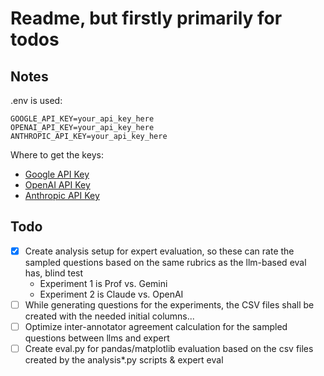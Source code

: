 # Readme, but firstly primarily for todos

## Notes

.env is used:

```
GOOGLE_API_KEY=your_api_key_here
OPENAI_API_KEY=your_api_key_here
ANTHROPIC_API_KEY=your_api_key_here
```

Where to get the keys:
-   [Google API Key](https://aistudio.google.com/app/apikey)
-   [OpenAI API Key](https://platform.openai.com/api-keys)
-   [Anthropic API Key](https://console.anthropic.com/settings/keys)

## Todo

-   [x] Create analysis setup for expert evaluation, so these can rate the sampled questions based on the same rubrics as the llm-based eval has, blind test
   -   Experiment 1 is Prof vs. Gemini
   -   Experiment 2 is Claude vs. OpenAI
-   [ ] While generating questions for the experiments, the CSV files shall be created with the needed initial columns...
-   [ ] Optimize inter-annotator agreement calculation for the sampled questions between llms and expert
-   [ ] Create eval.py for pandas/matplotlib evaluation based on the csv files created by the analysis*.py scripts & expert eval

